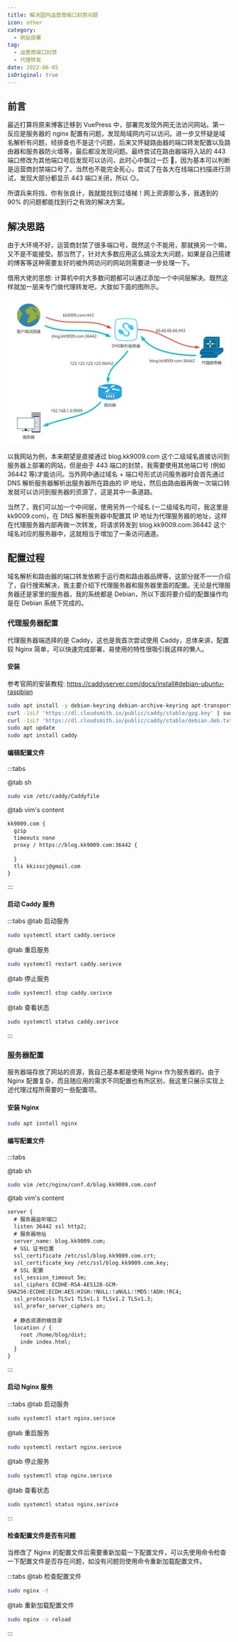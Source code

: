 ```yaml
---
title: 解决国内运营商端口封禁问题
icon: other
category:
  - 网站部署
tag:
  - 运营商端口封禁
  - 代理转发
date: 2022-06-05
isOriginal: true
---
```


## 前言

最近打算将原来博客迁移到 VuePress 中，部署完发现外网无法访问网站。第一反应是服务器的 nginx 配置有问题，发现局域网内可以访问。进一步又怀疑是域名解析有问题，经排查也不是这个问题，后来又怀疑路由器的端口转发配置以及路由器和服务器防火墙等，最后都没发现问题。最终尝试在路由器端将入站的 443 端口修改为其他端口号后发现可以访问，此时心中飘过一匹 🐎，因为基本可以判断是运营商封禁端口号了。当然也不能完全死心，尝试了在各大在线端口扫描进行测试，发现大部分都显示 443 端口关闭，所以 😏。

所谓兵来将挡，你有张良计，我就能找到过墙梯！网上资源那么多，我遇到的 90% 的问题都能找到行之有效的解决方案。

## 解决思路

由于大环境不好，运营商封禁了很多端口号，既然这个不能用，那就换另一个嘛，又不是不能接受。那当然了，针对大多数应用这么搞没太大问题，如果是自己搭建的博客等这种需要友好的被外网访问的网站则需要进一步处理一下。

借用大佬的思想: 计算机中的大多数问题都可以通过添加一个中间层解决。既然这样就加一层来专门做代理转发吧，大致如下面的图所示。

![proxy_prot_forward](./proxy_port_forward.png)

以我网站为例，本来期望是直接通过 blog.kk9009.com 这个二级域名直接访问到服务器上部署的网站，但是由于 443 端口的封禁，我需要使用其他端口号 (例如 36442 等)才能访问。当外网中通过域名 + 端口号形式访问服务器时会首先通过 DNS 解析服务器解析出服务器所在路由的 IP 地址，然后由路由器再做一次端口转发就可以访问到服务器的资源了，这是其中一条道路。

当然了，我们可以加一个中间层，使用另外一个域名 (一二级域名均可，我这里是 kk9009.com)，在 DNS 解析服务器中配置其 IP 地址为代理服务器的地址，这样在代理服务器内部再做一次转发，将请求转发到 blog.kk9009.com:36442 这个域名对应的服务器中，这就相当于增加了一条访问通道。

## 配置过程

域名解析和路由器的端口转发依赖于运行商和路由器品牌等，这部分就不一一介绍了，自行搜索解决，我主要介绍下代理服务器和服务器里面的配置。无论是代理服务器还是家里的服务器，我的系统都是 Debian，所以下面将要介绍的配置操作均是在 Debian 系统下完成的。

### 代理服务器配置

代理服务器端选择的是 Caddy，这也是我首次尝试使用 Caddy，总体来讲，配置较 Nginx 简单，可以快速完成部署，易使用的特性很吸引我这样的懒人。

#### 安装

参考官网的安装教程: <https://caddyserver.com/docs/install#debian-ubuntu-raspbian>

```sh
sudo apt install -y debian-keyring debian-archive-keyring apt-transport-https
curl -1sLf 'https://dl.cloudsmith.io/public/caddy/stable/gpg.key' | sudo gpg --dearmor -o /usr/share/keyrings/caddy-stable-archive-keyring.gpg
curl -1sLf 'https://dl.cloudsmith.io/public/caddy/stable/debian.deb.txt' | sudo tee /etc/apt/sources.list.d/caddy-stable.list
sudo apt update
sudo apt install caddy
```

#### 编辑配置文件

:::tabs

@tab sh

```sh
sudo vim /etc/caddy/Caddyfile
```

@tab vim's content

```vim
kk9009.com {
  gzip
  timeouts none
  proxy / https://blog.kk9009.com:36442 {

  }
  tls kkisscj@gmail.com
}
```

:::

#### 启动 Caddy 服务

:::tabs
@tab 启动服务

```sh
sudo systemctl start caddy.serivce
```

@tab 重启服务

```sh
sudo systemctl restart caddy.serivce
```

@tab 停止服务

```sh
sudo systemctl stop caddy.serivce
```

@tab 查看状态

```sh
sudo systemctl status caddy.serivce
```

:::

### 服务器配置

服务器端存放了网站的资源，我自己基本都是使用 Nginx 作为服务器的。由于 Nginx 配置复杂，而且随应用的需求不同配置也有所区别，我这里只展示实现上述代理过程所需要的一些配置项。

#### 安装 Nginx

```sh
sudo apt isntall nginx
```

#### 编写配置文件

:::tabs

@tab sh

```sh
sudo vim /etc/nginx/conf.d/blog.kk9009.com.conf
```

@tab vim's content

```vim
server {
  # 服务器监听端口
  listen 36442 ssl http2;
  # 服务器地址
  server_name: blog.kk9009.com;
  # SSL 证书位置
  ssl_certificate /etc/ssl/blog.kk9009.com.crt;
  ssl_certificate_key /etc/ssl/blog.kk9009.com.key;
  # SSL 配置
  ssl_session_timeout 5m;
  ssl_ciphers ECDHE-RSA-AES128-GCM-SHA256:ECDHE:ECDH:AES:HIGH:!NULL:!aNULL:!MD5:!ADH:!RC4;
  ssl_protocols TLSv1 TLSv1.1 TLSv1.2 TLSv1.3;
  ssl_prefer_server_ciphers on;

  # 静态资源的根目录
  location / {
    root /home/blog/dist;
    inde index.html;
  }
}

```

:::

#### 启动 Nginx 服务

:::tabs
@tab 启动服务

```sh
sudo systemctl start nginx.serivce
```

@tab 重启服务

```sh
sudo systemctl restart nginx.serivce
```

@tab 停止服务

```sh
sudo systemctl stop nginx.serivce
```

@tab 查看状态

```sh
sudo systemctl status nginx.serivce
```

:::

#### 检查配置文件是否有问题

当修改了 Nginx 的配置文件后需要重新加载一下配置文件，可以先使用命令检查一下配置文件是否存在问题，如没有问题则使用命令重新加载配置文件。

:::tabs
@tab 检查配置文件

```sh
sudo nginx -t
```

@tab 重新加载配置文件

```sh
sudo nginx -s reload
```

:::
